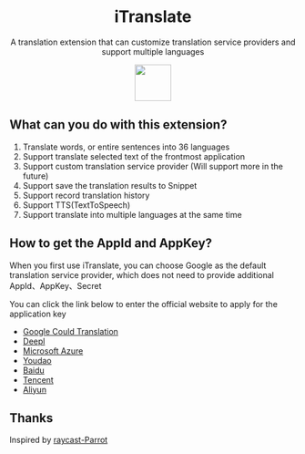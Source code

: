 <h1 align="center">
  <strong>iTranslate</strong>
</h1>
<p align="center">A translation extension that can customize translation service providers and support multiple languages</p>

<p align="center">
  <a title="Install iTranslate Raycast Extension" href="https://www.raycast.com/JinShi/itranslate#install">
    <img height="64" style="height: 64px" src="https://assets.raycast.com/JinShi/itranslate/install_button@2x.png">
  </a>          
</p>

## What can you do with this extension?

1. Translate words, or entire sentences into 36 languages
2. Support translate selected text of the frontmost application
3. Support custom translation service provider (Will support more in the future)
4. Support save the translation results to Snippet
5. Support record translation history
6. Support TTS(TextToSpeech)
7. Support translate into multiple languages at the same time

## How to get the AppId and AppKey?

When you first use iTranslate, you can choose Google as the default translation service provider, which does not need to provide additional AppId、AppKey、Secret

You can click the link below to enter the official website to apply for the application key

- [Google Could Translation](https://cloud.google.com/translate)
- [Deepl](https://www.deepl.com/pro-api?cta=header-pro-api)
- [Microsoft Azure](https://docs.microsoft.com/en-us/azure/cognitive-services/translator/quickstart-translator?tabs=csharp)
- [Youdao](https://ai.youdao.com)
- [Baidu](https://fanyi-api.baidu.com)
- [Tencent](https://fanyi.qq.com/translateapi)
- [Aliyun](https://www.alibabacloud.com/product/machine-translation)

## Thanks

Inspired by [raycast-Parrot](https://github.com/Haojen/raycast-Parrot)

